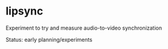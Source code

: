 # lipsync

Experiment to try and measure audio-to-video synchronization

Status: early planning/experiments
